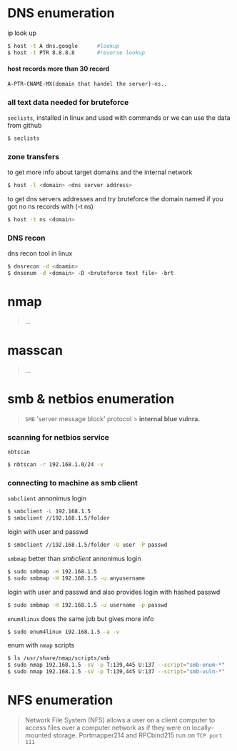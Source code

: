 # DNS enumeration 
ip look up
```sh
$ host -t A dns.google 		#lookup
$ host -t PTR 8.8.8.8 		#reverse lookup
```
#### host records more than 30 record
```sh
A-PTR-CNAME-MX(domain that handel the server)-ns..
```

### all text data needed for bruteforce
`seclists`, installed in linux and used with commands or we can use the data from github
```sh
$ seclists 			
```

### zone transfers
to get more info about target domains and the internal network
```sh
$ host -l <domain> <dns server address>
```
to get dns servers addresses and try bruteforce the domain named if you got no ns records with (-t ns)
```sh
$ host -t ns <domain>
```

### DNS recon
dns recon tool in linux
```sh
$ dnsrecon -d <doamin>
$ dnsenum -d <domain> -D <bruteforce text file> -brt 
```
# nmap
> ...
# masscan
> ...
# smb & netbios enumeration
>`SMB` 'server message block' protocol > **internal blue vulnra.**
### scanning for netbios service
`nbtscan` 
```sh
$ nbtscan -r 192.168.1.0/24 -v
```
### connecting to machine as smb client 
`smbclient` 
annonimus login
```sh
$ smbclient -L 192.168.1.5 
$ smbclient //192.168.1.5/folder
```
login with user and passwd
```sh
$ smbclient //192.168.1.5/folder -U user -P passwd
```
`smbmap` better than *smbclient*
annonimus login
```sh
$ sudo smbmap -H 192.168.1.5
$ sudo smbmap -H 192.168.1.5 -u anyusername
```
login with user and passwd and also provides login with hashed passwd
```sh
$ sudo smbmap -H 192.168.1.5 -u username -p passwd
```
`enum4linux` does the same job but gives more info
```sh
$ sudo enum4linux 192.168.1.5 -a -v
```
enum with `nmap` scripts 
```sh
$ ls /usr/share/nmap/scripts/smb
$ sudo nmap 192.168.1.5 -sV -p T:139,445 U:137 --script="smb-enum-*"
$ sudo nmap 192.168.1.5 -sV -p T:139,445 U:137 --script="smb-vuln-*"
```
# NFS enumeration
>Network File System (NFS) allows a user on a client computer to access files 
>over a computer network as if they were on locally-mounted storage.
>Portmapper214 and RPCbind215 run on `TCP port 111`

